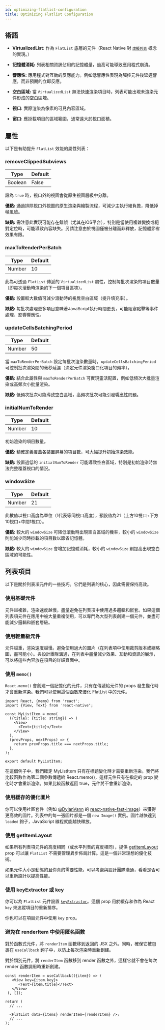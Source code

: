 ```yaml
---
id: optimizing-flatlist-configuration
title: Optimizing Flatlist Configuration
---
```


## 術語

- **VirtualizedList:** 作為 `FlatList` 底層的元件（React Native 對 [`虛擬列表`](https://bvaughn.github.io/react-virtualized/#/components/List) 概念的實現。）

- **記憶體消耗:** 列表相關資訊佔用的記憶體量，過高可能導致應用程式崩潰。

- **響應性:** 應用程式對互動的反應能力。例如低響應性表現為觸控元件後延遲響應，而非預期的立即反應。

- **空白區域:** 當 `VirtualizedList` 無法快速渲染項目時，列表可能出現未渲染元件形成的空白區塊。

- **視口:** 實際渲染為像素的可見內容區域。

- **窗口:** 應掛載項目的區域範圍，通常遠大於視口面積。

## 屬性

以下是有助提升 `FlatList` 效能的屬性列表：

### removeClippedSubviews

| Type    | Default |
| ------- | ------- |
| Boolean | False   |

設為 `true` 時，視口外的視圖會從原生視圖層級中分離。

**優點:** 通過排除視口外視圖的原生渲染與繪製流程，可減少主執行緒負擔，降低掉幀風險。

**缺點:** 需注意此實現可能存在錯誤（尤其在iOS平台），特別是當使用複雜變換或絕對定位時，可能導致內容缺失。另請注意由於視圖僅被分離而非釋放，記憶體節省效果有限。

### maxToRenderPerBatch

| Type   | Default |
| ------ | ------- |
| Number | 10      |

此為可透過 `FlatList` 傳遞的 `VirtualizedList` 屬性，控制每批次渲染的項目數量（即每次滾動時渲染的下一個項目區塊）。

**優點:** 設置較大數值可減少滾動時的視覺空白區域（提升填充率）。

**缺點:** 每批次處理更多項目意味著JavaScript執行時間更長，可能阻塞點擊等事件處理，影響響應性。

### updateCellsBatchingPeriod

| Type   | Default |
| ------ | ------- |
| Number | 50      |

當 `maxToRenderPerBatch` 設定每批次渲染數量時，`updateCellsBatchingPeriod` 可控制批次渲染間的毫秒延遲（決定元件渲染窗口化項目的頻率）。

**優點:** 結合此屬性與 `maxToRenderPerBatch` 可實現靈活配置，例如低頻次大批量渲染或高頻次小批量渲染。

**缺點:** 低頻次批次可能導致空白區域，高頻次批次可能引發響應性問題。

### initialNumToRender

| Type   | Default |
| ------ | ------- |
| Number | 10      |

初始渲染的項目數量。

**優點:** 精確定義覆蓋各裝置屏幕的項目數，可大幅提升初始渲染效能。

**缺點:** 設置過低的 `initialNumToRender` 可能導致空白區域，特別是初始渲染時無法完整覆蓋視口的情況。

### windowSize

| Type   | Default |
| ------ | ------- |
| Number | 21      |

此數值以視口高度為單位（1代表等同視口高度），預設值為21（上方10視口+下方10視口+中間1視口）。

**優點:** 較大的 `windowSize` 可降低滾動時出現空白區域的機率，較小的 `windowSize` 則能減少同時掛載的項目數以節省記憶體。

**缺點:** 較大的 `windowSize` 會增加記憶體消耗，較小的 `windowSize` 則提高出現空白區域的可能性。

## 列表項目

以下是關於列表項元件的一些技巧。它們是列表的核心，因此需要保持高效。

### 使用基礎元件

元件越複雜，渲染速度越慢。盡量避免在列表項中使用過多邏輯和嵌套。如果這個列表項元件在應用中被大量重複使用，可以專門為大型列表創建一個元件，並盡可能減少邏輯和嵌套層級。

### 使用輕量級元件

元件越重，渲染速度越慢。避免使用過大的圖片（在列表項中使用裁剪版本或縮略圖，盡可能小）。與設計團隊溝通，在列表中盡量減少效果、互動和資訊的展示，可以將這些內容放在項目的詳細頁面中。

### 使用 `memo()`

`React.memo()` 會創建一個記憶化的元件，只有在傳遞給元件的 props 發生變化時才會重新渲染。我們可以使用這個函數來優化 FlatList 中的元件。

```tsx
import React, {memo} from 'react';
import {View, Text} from 'react-native';

const MyListItem = memo(
  ({title}: {title: string}) => (
    <View>
      <Text>{title}</Text>
    </View>
  ),
  (prevProps, nextProps) => {
    return prevProps.title === nextProps.title;
  },
);

export default MyListItem;
```

在這個例子中，我們確定 MyListItem 只有在標題變化時才需要重新渲染。我們將比較函數作為第二個參數傳遞給 React.memo()，這樣元件只有在指定的 prop 變化時才會重新渲染。如果比較函數返回 true，元件將不會重新渲染。

### 使用緩存的優化圖片

你可以使用社區套件（例如 [@DylanVann](https://github.com/DylanVann) 的 [react-native-fast-image](https://github.com/DylanVann/react-native-fast-image)）來獲得更高效的圖片。列表中的每一張圖片都是一個 `new Image()` 實例。圖片越快達到 `loaded` 鉤子，JavaScript 線程就能越快釋放。

### 使用 getItemLayout

如果所有列表項元件的高度相同（或水平列表的寬度相同），提供 [getItemLayout](flatlist#getitemlayout) prop 可以讓 `FlatList` 不需要管理異步佈局計算。這是一個非常理想的優化技術。

如果元件大小是動態的且你真的需要性能，可以考慮與設計團隊溝通，看看是否可以重新設計以提高性能。

### 使用 keyExtractor 或 key

你可以為 `FlatList` 元件設置 [`keyExtractor`](flatlist#keyextractor)。這個 prop 用於緩存和作為 React `key` 來追蹤項目的重新排序。

你也可以在項目元件中使用 `key` prop。

### 避免在 renderItem 中使用匿名函數

對於函數式元件，將 `renderItem` 函數移到返回的 JSX 之外。同時，確保它被包裹在 `useCallback` 鉤子中，以防止每次渲染時重新創建。

對於類別元件，將 `renderItem` 函數移到 render 函數之外，這樣它就不會在每次 render 函數調用時重新創建。

```tsx
const renderItem = useCallback(({item}) => (
   <View key={item.key}>
      <Text>{item.title}</Text>
   </View>
 ), []);

return (
  // ...

  <FlatList data={items} renderItem={renderItem} />;
  // ...
);
```